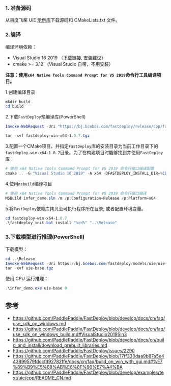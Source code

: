 ### 1. 准备源码

从百度飞桨 UIE [示例库](https://github.com/PaddlePaddle/FastDeploy/tree/develop/examples/text/uie/cpp)下载源码和 CMakeLists.txt 文件。


### 2.编译

编译环境依赖：
- Visual Studio 16 2019 （[下载链接](https://learn.microsoft.com/zh-cn/visualstudio/releases/2019/redistribution#--download), [安装建议](https://learn.microsoft.com/zh-cn/windows/dev-environment/rust/setup)）
- cmake >= 3.12 （Visual Studio 自带，不用安装）

**注意：使用`x64 Native Tools Command Prompt for VS 2019`命令行工具编译项目。**

1.创建编译目录

```PowerShell
mkdir build
cd build
```

2.下载`FastDeploy`预编译库(PowerShell)

```PowerShell
Invoke-WebRequest -Uri "https://bj.bcebos.com/fastdeploy/release/cpp/fastdeploy-win-x64-1.0.7.zip" -OutFile "fastdeploy-win-x64-1.0.7.tgz"

tar -xvf fastdeploy-win-x64-1.0.7.tgz
```

3.配置一个CMake项目，并指定`FastDeploy`库的安装目录为当前工作目录下的`fastdeploy-win-x64-1.0.7`目录。为了在构建项目时能够找到并使用`FastDeploy`库：

```PowerShell
# 使用 x64 Native Tools Command Prompt for VS 2019 命令行窗口编译配置
cmake .. -G "Visual Studio 16 2019" -A x64 -DFASTDEPLOY_INSTALL_DIR=%CD%\fastdeploy-win-x64-1.0.7
```

4.使用`msbuild`编译项目

```PowerShell
# 使用 x64 Native Tools Command Prompt for VS 2019 命令行窗口编译
MSBuild infer_demo.sln /m /p:Configuration=Release /p:Platform=x64
```

5.将`FastDeploy`依赖库拷贝至可执行程序所在目录, 或者配置环境变量。

```PowerShell
cd fastdeploy-win-x64-1.0.7
.\fastdeploy_init.bat install "%cd%" "..\Release"
```

### 3.下载模型进行推理(PowerShell)

下载模型：

```PowerShell
cd ..\Release
Invoke-WebRequest -Uri https://bj.bcebos.com/fastdeploy/models/uie/uie-base.tgz -OutFile "uie-base.tgz"
tar -xvf uie-base.tgz
```

使用 CPU 运行推理：

```PowerShell
.\infer_demo.exe uie-base 0
```

## 参考
- https://github.com/PaddlePaddle/FastDeploy/blob/develop/docs/cn/faq/use_sdk_on_windows.md
- https://github.com/PaddlePaddle/FastDeploy/blob/develop/docs/cn/faq/use_sdk_on_windows_build.md#VisualStudio2019Sln3
- https://github.com/PaddlePaddle/FastDeploy/blob/develop/docs/cn/build_and_install/download_prebuilt_libraries.md
- https://github.com/PaddlePaddle/FastDeploy/issues/2290
- https://github.com/PaddlePaddle/FastDeploy/blob/17ff330daa9b87a5e443899579fdccfd92782ffe/docs/cn/faq/build_on_win_with_gui.md#%E7%89%B9%E5%88%AB%E6%8F%90%E7%A4%BA
- https://github.com/PaddlePaddle/FastDeploy/blob/develop/examples/text/uie/cpp/README_CN.md